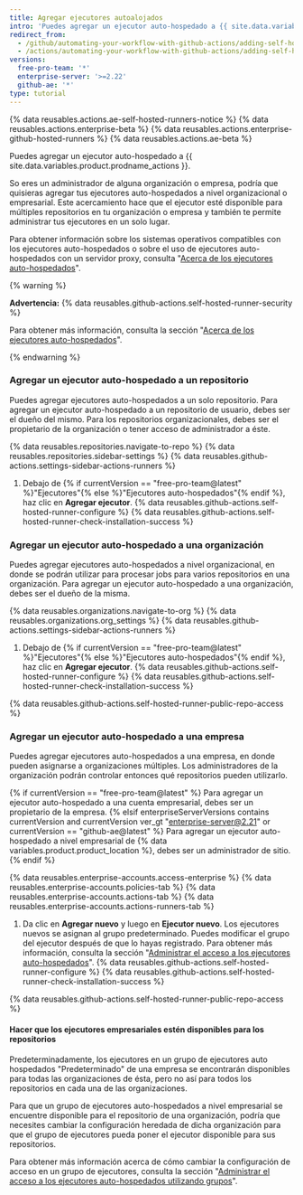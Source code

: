 ```yaml
---
title: Agregar ejecutores autoalojados
intro: 'Puedes agregar un ejecutor auto-hospedado a {{ site.data.variables.product.prodname_actions }}.'
redirect_from:
  - /github/automating-your-workflow-with-github-actions/adding-self-hosted-runners
  - /actions/automating-your-workflow-with-github-actions/adding-self-hosted-runners
versions:
  free-pro-team: '*'
  enterprise-server: '>=2.22'
  github-ae: '*'
type: tutorial
---
```


{% data reusables.actions.ae-self-hosted-runners-notice %}
{% data reusables.actions.enterprise-beta %}
{% data reusables.actions.enterprise-github-hosted-runners %}
{% data reusables.actions.ae-beta %}

Puedes agregar un ejecutor auto-hospedado a {{ site.data.variables.product.prodname_actions }}.

So eres un administrador de alguna organización o empresa, podría que quisieras agregar tus ejecutores auto-hospedados a nivel organizacional o empresarial. Este acercamiento hace que el ejecutor esté disponible para múltiples repositorios en tu organización o empresa y también te permite administrar tus ejecutores en un solo lugar.

Para obtener información sobre los sistemas operativos compatibles con los ejecutores auto-hospedados o sobre el uso de ejecutores auto-hospedados con un servidor proxy, consulta "[Acerca de los ejecutores auto-hospedados](/github/automating-your-workflow-with-github-actions/about-self-hosted-runners)".

{% warning %}

**Advertencia:** {% data reusables.github-actions.self-hosted-runner-security %}

Para obtener más información, consulta la sección "[Acerca de los ejecutores auto-hospedados](/github/automating-your-workflow-with-github-actions/about-self-hosted-runners#self-hosted-runner-security-with-public-repositories)".

{% endwarning %}

### Agregar un ejecutor auto-hospedado a un repositorio

Puedes agregar ejecutores auto-hospedados a un solo repositorio. Para agregar un ejecutor auto-hospedado a un repositorio de usuario, debes ser el dueño del mismo. Para los repositorios organizacionales, debes ser el propietario de la organización o tener acceso de administrador a éste.

{% data reusables.repositories.navigate-to-repo %}
{% data reusables.repositories.sidebar-settings %}
{% data reusables.github-actions.settings-sidebar-actions-runners %}
1. Debajo de
{% if currentVersion == "free-pro-team@latest" %}"Ejecutores"{% else %}"Ejecutores auto-hospedados"{% endif %}, haz clic en **Agregar ejecutor**.
{% data reusables.github-actions.self-hosted-runner-configure %}
{% data reusables.github-actions.self-hosted-runner-check-installation-success %}

### Agregar un ejecutor auto-hospedado a una organización

Puedes agregar ejecutores auto-hospedados a nivel organizacional, en donde se podrán utilizar para procesar jobs para varios repositorios en una organización. Para agregar un ejecutor auto-hospedado a una organización, debes ser el dueño de la misma.

{% data reusables.organizations.navigate-to-org %}
{% data reusables.organizations.org_settings %}
{% data reusables.github-actions.settings-sidebar-actions-runners %}
1. Debajo de
{% if currentVersion == "free-pro-team@latest" %}"Ejecutores"{% else %}"Ejecutores auto-hospedados"{% endif %}, haz clic en **Agregar ejecutor**.
{% data reusables.github-actions.self-hosted-runner-configure %}
{% data reusables.github-actions.self-hosted-runner-check-installation-success %}

{% data reusables.github-actions.self-hosted-runner-public-repo-access %}

### Agregar un ejecutor auto-hospedado a una empresa

Puedes agregar ejecutores auto-hospedados a una empresa, en donde pueden asignarse a organizaciones múltiples. Los administradores de la organización podrán controlar entonces qué repositorios pueden utilizarlo.

{% if currentVersion == "free-pro-team@latest" %}
Para agregar un ejecutor auto-hospedado a una cuenta empresarial, debes ser un propietario de la empresa.
{% elsif enterpriseServerVersions contains currentVersion and currentVersion ver_gt "enterprise-server@2.21" or currentVersion == "github-ae@latest" %}
Para agregar un ejecutor auto-hospedado a nivel empresarial de
{% data variables.product.product_location %}, debes ser un administrador de sitio.
{% endif %}

{% data reusables.enterprise-accounts.access-enterprise %}
{% data reusables.enterprise-accounts.policies-tab %}
{% data reusables.enterprise-accounts.actions-tab %}
{% data reusables.enterprise-accounts.actions-runners-tab %}
1. Da clic en **Agregar nuevo** y luego en **Ejecutor nuevo**. Los ejecutores nuevos se asignan al grupo predeterminado. Puedes modificar el grupo del ejecutor después de que lo hayas registrado. Para obtener más información, consulta la sección "[Administrar el acceso a los ejecutores auto-hospedados](/actions/hosting-your-own-runners/managing-access-to-self-hosted-runners-using-groups#moving-a-self-hosted-runner-to-a-group)".
{% data reusables.github-actions.self-hosted-runner-configure %}
{% data reusables.github-actions.self-hosted-runner-check-installation-success %}

{% data reusables.github-actions.self-hosted-runner-public-repo-access %}

#### Hacer que los ejecutores empresariales estén disponibles para los repositorios

Predeterminadamente, los ejecutores en un grupo de ejecutores auto hospedados "Predeterminado" de una empresa se encontrarán disponibles para todas las organizaciones de ésta, pero no así para todos los repositorios en cada una de las organizaciones.

Para que un grupo de ejecutores auto-hospedados a nivel empresarial se encuentre disponible para el repositorio de una organización, podría que necesites cambiar la configuración heredada de dicha organización para que el grupo de ejecutores pueda poner el ejecutor disponible para sus repositorios.

Para obtener más información acerca de cómo cambiar la configuración de acceso en un grupo de ejecutores, consulta la sección "[Administrar el acceso a los ejecutores auto-hospedados utilizando grupos](/actions/hosting-your-own-runners/managing-access-to-self-hosted-runners-using-groups#changing-the-access-policy-of-a-self-hosted-runner-group)".
